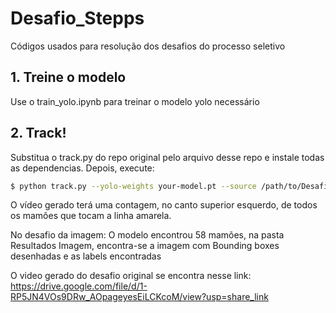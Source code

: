 # Desafio_Stepps
Códigos usados para resolução dos desafios do processo seletivo

## 1. Treine o modelo
Use o train_yolo.ipynb para treinar o modelo yolo necessário

## 2. Track!
Substitua o track.py do repo original pelo arquivo desse repo e instale todas as dependencias.
Depois, execute:

```bash
$ python track.py --yolo-weights your-model.pt --source /path/to/Desafio_Video.mp4 --save-vid  # bboxes + segmentation masks
```

O vídeo gerado terá uma contagem, no canto superior esquerdo, de todos os mamões que tocam a linha amarela.

No desafio da imagem: O modelo encontrou 58 mamões, na pasta Resultados Imagem, encontra-se a imagem com Bounding boxes desenhadas e as labels encontradas

O video gerado do desafio original se encontra nesse link: https://drive.google.com/file/d/1-RP5JN4VOs9DRw_AOpageyesEiLCKcoM/view?usp=share_link
